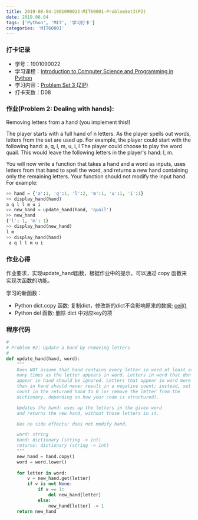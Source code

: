 ```yaml
---
title: 2019-08-04-1901090022-MIT60001-ProblemSet3(P2)
date: 2019.08.04
tags: ['Python', 'MIT', '学习打卡']
categories: 'MIT60001'
---
```


### 打卡记录
- 学号：1901090022
- 学习课程：[Introduction to Computer Science and Programming in Python](https://ocw.mit.edu/courses/electrical-engineering-and-computer-science/6-0001-introduction-to-computer-science-and-programming-in-python-fall-2016/)
- 学习内容：[Problem Set 3 (ZIP)](https://ocw.mit.edu/courses/electrical-engineering-and-computer-science/6-0001-introduction-to-computer-science-and-programming-in-python-fall-2016/assignments/PS3.zip)
- 打卡天数：D08


### 作业(Problem 2: Dealing with hands):
Removing letters from a hand (you implement this!)

The player starts with a full hand of n letters. As the player spells out words, letters from the set are used up. For example, the player could start with the following hand: a, q, l, m, u, i, l The player could choose to play the word quail. This would leave the following letters in the player's hand: l, m.

You will now write a function that takes a hand and a word as inputs, uses letters from that hand to spell the word, and returns a new hand containing only the remaining letters. Your function should not modify the input hand. For example:

```Python
>> hand = {'a':1, 'q':1, 'l':2, 'm':1, 'u':1, 'i':1}
>> display_hand(hand) 
a q l l m u i
>> new_hand = update_hand(hand, 'quail')
>> new_hand 
{'l': 1, 'm': 1}
>> display_hand(new_hand)
l m
>> display_hand(hand)
 a q l l m u i
```

### 作业心得
作业要求，实现update_hand函数，根据作业中的提示，可以通过 copy 函数来实现次函数的功能。

学习的新函数：
- Python dict.copy 函数: 复制dict，修改新的dict不会影响原来的数据; [ceil()](https://www.runoob.com/python/att-dictionary-copy.html)
- Python del 函数: 删除 dict 中对应key的项


### 程序代码
```python
#
# Problem #2: Update a hand by removing letters
#
def update_hand(hand, word):
    """
    Does NOT assume that hand contains every letter in word at least as
    many times as the letter appears in word. Letters in word that don't
    appear in hand should be ignored. Letters that appear in word more times
    than in hand should never result in a negative count; instead, set the
    count in the returned hand to 0 (or remove the letter from the
    dictionary, depending on how your code is structured). 

    Updates the hand: uses up the letters in the given word
    and returns the new hand, without those letters in it.

    Has no side effects: does not modify hand.

    word: string
    hand: dictionary (string -> int)    
    returns: dictionary (string -> int)
    """
    new_hand = hand.copy()
    word = word.lower()
    
    for letter in word:
        v = new_hand.get(letter)
        if v is not None:
            if v == 1:
                del new_hand[letter]
            else:
                new_hand[letter] -= 1
    return new_hand

```